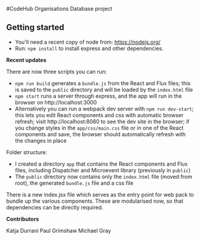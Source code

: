 #CodeHub Organisations Database project

## Getting started

* You'll need a recent copy of node from: https://nodejs.org/
* Run: `npm install` to install express and other dependencies.

**Recent updates**

There are now three scripts you can run: 
* `npm run build` generates a `bundle.js` from the React and Flux files; this is saved to the `public` directory and will be loaded by the `index.html` file
* `npm start` runs a server through express, and the app will run in the browser on http://localhost:3000
* Alternatively you can run a webpack dev server with `npm run dev-start`; this lets you edit React components and css with automatic browser refresh; visit http://localhost:8080 to see the dev site in the browser; if you change styles in the `app/css/main.css` file or in one of the React components and save, the browser should automatically refresh with the changes in place 

Folder structure: 
- I created a directory `app` that contains the React components and Flux files, including Dispatcher and Microevent library (previously in `public`)
- The `public` directory now contains only the `index.html` file (moved from root), the generated `bundle.js` file and a css file

There is a new index.jsx file which serves as the entry point for web pack to bundle up the various components. These are modularised now, so that dependencies can be directly required. 

**Contributors**

Katja Durrani
Paul Grimshaw
Michael Gray
